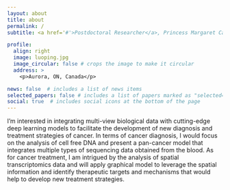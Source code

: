 ```yaml
---
layout: about
title: about
permalink: /
subtitle: <a href='#'>Postdoctoral Researcher</a>, Princess Margaret Cancer Centre

profile:
  align: right
  image: luoping.jpg
  image_circular: false # crops the image to make it circular
  address: >
    <p>Aurora, ON, Canada</p>

news: false  # includes a list of news items
selected_papers: false # includes a list of papers marked as "selected={true}"
social: true  # includes social icons at the bottom of the page
---
```


I’m interested in integrating multi-view biological data with cutting-edge deep learning models to facilitate the development of new diagnosis and treatment strategies of cancer. In terms of cancer diagnosis, I would focus on the analysis of cell free DNA and present a pan-cancer model that integrates multiple types of sequencing data obtained from the blood. As for cancer treatment, I am intrigued by the analysis of spatial transcriptomics data and will apply graphical model to leverage the spatial information and identify therapeutic targets and mechanisms that would help to develop new treatment strategies.

